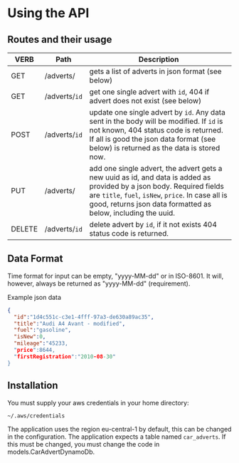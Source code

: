 # Using the API

## Routes and their usage
| VERB   | Path           | Description
| ------ | -------------- | -------------------------
| GET    | /adverts/      |   gets a list of adverts in json format (see below)
| GET    | /adverts/`id`  |   get one single advert with `id`, 404 if advert does not exist (see below)
| POST   | /adverts/`id`  |   update one single advert by `id`. Any data sent in the body will be modified.  If `id` is not known, 404 status code is returned. If all is good the json data format (see below) is returned as the data is stored now.
| PUT    | /adverts/      |   add one single advert, the advert gets a new uuid as id, and data is added as provided by a json body. Required fields are `title`, `fuel`, `isNew`, `price`. In case all is good, returns json data formatted as below, including the uuid.
| DELETE | /adverts/`id`  |   delete advert by `id`, if it not exists 404 status code is returned.

## Data Format
Time format for input can be empty, "yyyy-MM-dd" or in ISO-8601. It will, however, always be returned as "yyyy-MM-dd" (requirement).

Example json data
```json
{
  "id":"1d4c551c-c3e1-4fff-97a3-de630a89ac35",
  "title":"Audi A4 Avant - modified",
  "fuel":"gasoline",
  "isNew":0,
  "mileage":"45233,
  "price":8644,
  "firstRegistration":"2010-08-30"
}
```
 

## Installation
You must supply your aws credentials in your home directory:
```bash
~/.aws/credentials
```
The application uses the region eu-central-1 by default, this can be changed in the configuration. The application expects a table named `car_adverts`. If this must be changed, you must change the code in models.CarAdvertDynamoDb.
